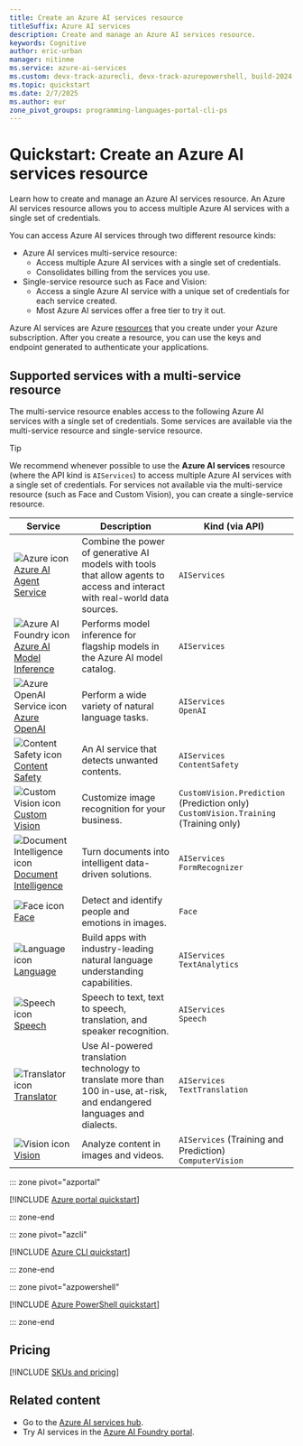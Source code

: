 ```yaml
---
title: Create an Azure AI services resource
titleSuffix: Azure AI services
description: Create and manage an Azure AI services resource.
keywords: Cognitive
author: eric-urban
manager: nitinme
ms.service: azure-ai-services
ms.custom: devx-track-azurecli, devx-track-azurepowershell, build-2024, ignite-2024
ms.topic: quickstart
ms.date: 2/7/2025
ms.author: eur
zone_pivot_groups: programming-languages-portal-cli-ps
---
```


# Quickstart: Create an Azure AI services resource

Learn how to create and manage an Azure AI services resource. An Azure AI services resource allows you to access multiple Azure AI services with a single set of credentials. 

You can access Azure AI services through two different resource kinds: 

* Azure AI services multi-service resource:
    * Access multiple Azure AI services with a single set of credentials.
    * Consolidates billing from the services you use.
* Single-service resource such as Face and Vision:
    * Access a single Azure AI service with a unique set of credentials for each service created. 
    * Most Azure AI services offer a free tier to try it out.

Azure AI services are Azure [resources](/azure/azure-resource-manager/management/manage-resources-portal) that you create under your Azure subscription. After you create a resource, you can use the keys and endpoint generated to authenticate your applications.

## Supported services with a multi-service resource

The multi-service resource enables access to the following Azure AI services with a single set of credentials. Some services are available via the multi-service resource and single-service resource.

> [!TIP]
> We recommend whenever possible to use the **Azure AI services** resource (where the API kind is `AIServices`) to access multiple Azure AI services with a single set of credentials. For services not available via the multi-service resource (such as Face and Custom Vision), you can create a single-service resource.

| Service | Description | Kind (via API) |
| --- | --- | --- |
| ![Azure icon](~/reusable-content/ce-skilling/azure/media/ai-services/azure.svg) [Azure AI Agent Service](./agents/index.yml) | Combine the power of generative AI models with tools that allow agents to access and interact with real-world data sources. | `AIServices` |
| ![Azure AI Foundry icon](~/reusable-content/ce-skilling/azure/media/ai-services/ai-foundry.svg) [Azure AI Model Inference](../ai-foundry/model-inference/index.yml) | Performs model inference for flagship models in the Azure AI model catalog. | `AIServices` |
| ![Azure OpenAI Service icon](~/reusable-content/ce-skilling/azure/media/ai-services/azure-openai.svg) [Azure OpenAI](./openai/index.yml) | Perform a wide variety of natural language tasks. | `AIServices`<br/>`OpenAI` |
| ![Content Safety icon](~/reusable-content/ce-skilling/azure/media/ai-services/content-safety.svg) [Content Safety](./content-safety/index.yml) | An AI service that detects unwanted contents. | `AIServices`<br/>`ContentSafety` |
| ![Custom Vision icon](~/reusable-content/ce-skilling/azure/media/ai-services/custom-vision.svg) [Custom Vision](./custom-vision-service/index.yml) | Customize image recognition for your business. | `CustomVision.Prediction` (Prediction only)<br/>`CustomVision.Training` (Training only) |
| ![Document Intelligence icon](~/reusable-content/ce-skilling/azure/media/ai-services/document-intelligence.svg) [Document Intelligence](./document-intelligence/index.yml) | Turn documents into intelligent data-driven solutions. | `AIServices`<br/>`FormRecognizer` |
| ![Face icon](~/reusable-content/ce-skilling/azure/media/ai-services/face.svg) [Face](./computer-vision/overview-identity.md) | Detect and identify people and emotions in images. | `Face` |
| ![Language icon](~/reusable-content/ce-skilling/azure/media/ai-services/language.svg) [Language](./language-service/index.yml) | Build apps with industry-leading natural language understanding capabilities. | `AIServices`<br/>`TextAnalytics` |
| ![Speech icon](~/reusable-content/ce-skilling/azure/media/ai-services/speech.svg) [Speech](./speech-service/index.yml) | Speech to text, text to speech, translation, and speaker recognition. | `AIServices`<br/>`Speech` |
| ![Translator icon](~/reusable-content/ce-skilling/azure/media/ai-services/translator.svg) [Translator](./translator/index.yml) | Use AI-powered translation technology to translate more than 100 in-use, at-risk, and endangered languages and dialects. | `AIServices`<br/>`TextTranslation` |
| ![Vision icon](~/reusable-content/ce-skilling/azure/media/ai-services/vision.svg) [Vision](./computer-vision/index.yml) | Analyze content in images and videos. | `AIServices` (Training and Prediction)<br/>`ComputerVision` |

::: zone pivot="azportal"

[!INCLUDE [Azure portal quickstart](includes/quickstarts/management-azportal.md)]

::: zone-end

::: zone pivot="azcli"

[!INCLUDE [Azure CLI quickstart](includes/quickstarts/management-azcli.md)]

::: zone-end

::: zone pivot="azpowershell"

[!INCLUDE [Azure PowerShell quickstart](includes/quickstarts/management-azpowershell.md)]

::: zone-end

## Pricing

[!INCLUDE [SKUs and pricing](./includes/quickstarts/sku-pricing.md)]

## Related content

- Go to the [Azure AI services hub](../ai-services/index.yml).
- Try AI services in the [Azure AI Foundry portal](../ai-studio/ai-services/how-to/connect-ai-services.md).
